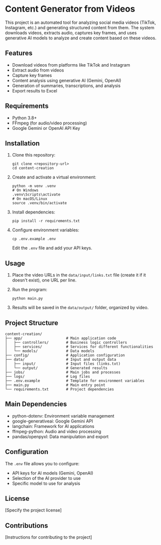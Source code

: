 # Content Generator from Videos

This project is an automated tool for analyzing social media videos (TikTok, Instagram, etc.) and generating structured content from them. The system downloads videos, extracts audio, captures key frames, and uses generative AI models to analyze and create content based on these videos.

## Features

- Download videos from platforms like TikTok and Instagram
- Extract audio from videos
- Capture key frames
- Content analysis using generative AI (Gemini, OpenAI)
- Generation of summaries, transcriptions, and analysis
- Export results to Excel

## Requirements

- Python 3.8+
- FFmpeg (for audio/video processing)
- Google Gemini or OpenAI API Key

## Installation

1. Clone this repository:
   ```
   git clone <repository-url>
   cd content-creation
   ```

2. Create and activate a virtual environment:
   ```
   python -m venv .venv
   # On Windows
   .venv\Scripts\activate
   # On macOS/Linux
   source .venv/bin/activate
   ```

3. Install dependencies:
   ```
   pip install -r requirements.txt
   ```

4. Configure environment variables:
   ```
   cp .env.example .env
   ```
   Edit the `.env` file and add your API keys.

## Usage

1. Place the video URLs in the `data/input/links.txt` file (create it if it doesn't exist), one URL per line.

2. Run the program:
   ```
   python main.py
   ```

3. Results will be saved in the `data/output/` folder, organized by video.

## Project Structure

```
content-creation/
├── app/                    # Main application code
│   ├── controllers/        # Business logic controllers
│   ├── services/           # Services for different functionalities
│   └── models/             # Data models
├── config/                 # Application configuration
├── data/                   # Input and output data
│   ├── input/              # Input files (links.txt)
│   └── output/             # Generated results
├── jobs/                   # Main jobs and processes
├── logs/                   # Log files
├── .env.example            # Template for environment variables
├── main.py                 # Main entry point
└── requirements.txt        # Project dependencies
```

## Main Dependencies

- python-dotenv: Environment variable management
- google-generativeai: Google Gemini API
- langchain: Framework for AI applications
- ffmpeg-python: Audio and video processing
- pandas/openpyxl: Data manipulation and export

## Configuration

The `.env` file allows you to configure:
- API keys for AI models (Gemini, OpenAI)
- Selection of the AI provider to use
- Specific model to use for analysis

## License

[Specify the project license]

## Contributions

[Instructions for contributing to the project]